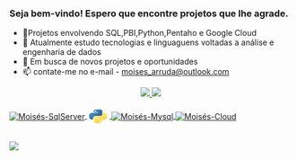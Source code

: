 ### Seja bem-vindo! Espero que encontre projetos que lhe agrade.


- 🔭Projetos envolvendo SQL,PBI,Python,Pentaho e Google Cloud
- 🌱 Atualmente estudo tecnologias e linguaguens voltadas a análise e engenharia de dados
- 🤔 Em busca de novos projetos e oportunidades
- 📫 contate-me no e-mail - moises_arruda@outlook.com

<div align="center">
  <a href="https://github.com/MoisesArruda">
  <img height="160em" src="https://github-readme-stats.vercel.app/api?username=MoisesArruda&show_icons=true&theme=dark&include_all_commits=true&count_private=true"/>
  <img height="130em" src="https://github-readme-stats.vercel.app/api/top-langs/?username=MoisesArruda&layout=compact&langs_count=7&theme=dark"/>
</div>
  <div style="display: inline_block"><br>
    
  <img align="center" alt="Moisés-SqlServer" height="30" width="40" src="https://cdn.jsdelivr.net/gh/devicons/devicon/icons/microsoftsqlserver/microsoftsqlserver-plain.svg">
  <img align="center" alt="Moisés-Python" height="30" width="40" src="https://raw.githubusercontent.com/devicons/devicon/master/icons/python/python-original.svg">
  <img align="center" alt="Moisés-Mysql" height="30" width="40" src="https://cdn.jsdelivr.net/gh/devicons/devicon/icons/mysql/mysql-original.svg"">
  <img align="center" alt="Moisés-Cloud" height="30" width="40" src="https://cdn.jsdelivr.net/gh/devicons/devicon/icons/googlecloud/googlecloud-original.svg">
</div>
 
  ##
  
  <div> 
  <a href="https://www.linkedin.com/in/mois%C3%A9s-arruda-36a699123/" target="_blank"><img src="https://img.shields.io/badge/-LinkedIn-%230077B5?style=for-the-badge&logo=linkedin&logoColor=white" target="_blank"></a> 
</div>

